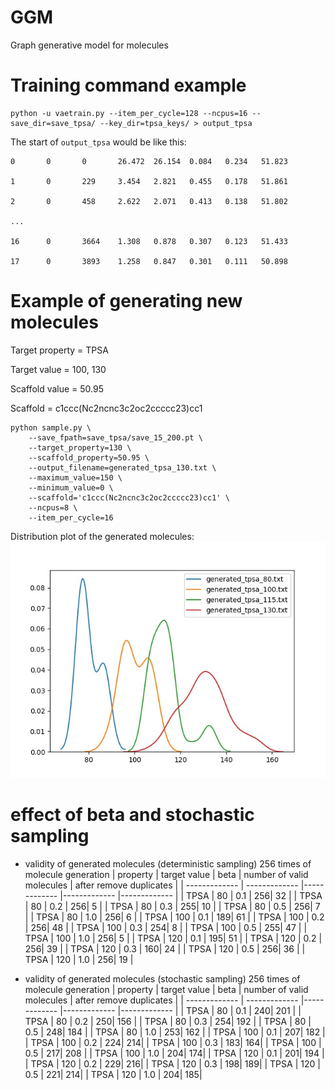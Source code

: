 # GGM 
Graph generative model for molecules

# Training command example
```
python -u vaetrain.py --item_per_cycle=128 --ncpus=16 --save_dir=save_tpsa/ --key_dir=tpsa_keys/ > output_tpsa
```
The start of `output_tpsa` would be like this:
```
0       0       0       26.472  26.154  0.084   0.234   51.823

1       0       229     3.454   2.821   0.455   0.178   51.861

2       0       458     2.622   2.071   0.413   0.138   51.802

...

16      0       3664    1.308   0.878   0.307   0.123   51.433

17      0       3893    1.258   0.847   0.301   0.111   50.898
```

# Example of generating new molecules

Target property = TPSA

Target value = 100, 130 

Scaffold value = 50.95

Scaffold = c1ccc(Nc2ncnc3c2oc2ccccc23)cc1

```
python sample.py \
    --save_fpath=save_tpsa/save_15_200.pt \
    --target_property=130 \
    --scaffold_property=50.95 \
    --output_filename=generated_tpsa_130.txt \
    --maximum_value=150 \
    --minimum_value=0 \
    --scaffold='c1ccc(Nc2ncnc3c2oc2ccccc23)cc1' \
    --ncpus=8 \
    --item_per_cycle=16
```

Distribution plot of the generated molecules:
![TPSA](./TPSA.jpg)

# effect of beta and stochastic sampling
* validity of generated molecules (deterministic sampling)
256 times of molecule generation
|          property | target value | beta | number of valid molecules | after remove duplicates |
| ------------- | ------------- |------------- |------------- |------------- |
| TPSA       | 80 | 0.1 |  256| 32 |
| TPSA       | 80 | 0.2 |  256| 5 |
| TPSA       | 80 | 0.3 |  255| 10 |
| TPSA       | 80 | 0.5 |  256| 7 |
| TPSA       | 80 | 1.0 |  256| 6 |
| TPSA       | 100 | 0.1 |  189| 61 |
| TPSA       | 100 | 0.2 |  256| 48 |
| TPSA       | 100 | 0.3 |  254| 8 |
| TPSA       | 100 | 0.5 |  255| 47 |
| TPSA       | 100 | 1.0 |  256| 5 |
| TPSA       | 120 | 0.1 |  195| 51 |
| TPSA       | 120 | 0.2 |  256| 39 |
| TPSA       | 120 | 0.3 |  160| 24 |
| TPSA       | 120 | 0.5 |  256| 36 |
| TPSA       | 120 | 1.0 |  256| 19 |

* validity of generated molecules (stochastic sampling)
256 times of molecule generation
|          property | target value | beta | number of valid molecules | after remove duplicates |
| ------------- | ------------- |------------- |------------- |------------- |
| TPSA       | 80 | 0.1 |  240| 201 |
| TPSA       | 80 | 0.2 |  250| 156 |
| TPSA       | 80 | 0.3 |  254| 192 |
| TPSA       | 80 | 0.5 |  248| 184 |
| TPSA       | 80 | 1.0 |  253| 162 |
| TPSA       | 100 | 0.1 |  207| 182 |
| TPSA       | 100 | 0.2 |  224| 214|
| TPSA       | 100 | 0.3 |  183| 164|
| TPSA       | 100 | 0.5 |  217| 208 |
| TPSA       | 100 | 1.0 |  204| 174|
| TPSA       | 120 | 0.1 |  201| 194 |
| TPSA       | 120 | 0.2 |  229| 216|
| TPSA       | 120 | 0.3 |  198| 189|
| TPSA       | 120 | 0.5 |  221| 214|
| TPSA       | 120 | 1.0 |  204| 185|

